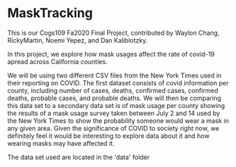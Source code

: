 # MaskTracking
This is our Cogs109 Fa2020 Final Project, contributed by Waylon Chang, RickyMartin, Noemi Yepez, and Dan Kaliblotzky. 

In this project, we explore how mask usages affect the rate of covid-19 apread across California counties. 

We will be using two different CSV files from the New York Times used in their reporting on COVID. The first dataset consists of covid information per county, including number of cases, deaths, confirmed cases, confirmed deaths, probable cases, and probable deaths. We will then be comparing this data set to a secondary data set is of mask usage per county showing the results of a mask usage survey taken between July 2 and 14 used by the New York Times to show the probability someone would wear a mask in any given area. Given the significance of COVID to society right now, we definitely feel it would be interesting to explore data about it and how wearing masks may have affected it.

The data set used are located in the 'data' folder
